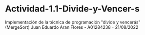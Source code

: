 # Actividad-1.1-Divide-y-Vencer-s
Implementación de la técnica de programación "divide y vencerás" (MergeSort)
Juan Eduardo Aran Flores - A01284238 - 21/08/2022
